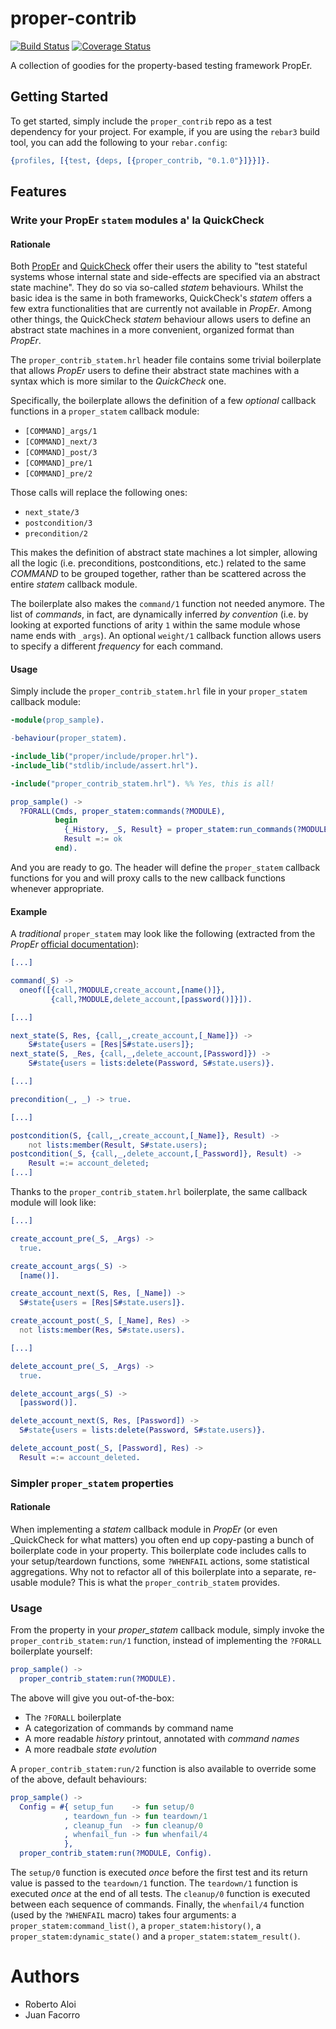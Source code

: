 # proper-contrib

[![Build Status](https://travis-ci.org/robertoaloi/proper_contrib.svg?branch=master)](https://travis-ci.org/robertoaloi/proper_contrib)
[![Coverage Status](https://coveralls.io/repos/github/robertoaloi/proper_contrib/badge.svg?branch=master)](https://coveralls.io/github/robertoaloi/proper_contrib?branch=master)

A collection of goodies for the property-based testing framework PropEr.

## Getting Started

To get started, simply include the `proper_contrib` repo as a test
dependency for your project. For example, if you are using the
`rebar3` build tool, you can add the following to your `rebar.config`:

```erlang
{profiles, [{test, {deps, [{proper_contrib, "0.1.0"}]}}]}.
```

## Features

### Write your PropEr `statem` modules a' la QuickCheck

#### Rationale

Both
[PropEr](https://proper-testing.github.io/apidocs/proper_statem.html)
and [QuickCheck](http://quviq.com/documentation/eqc/eqc_statem.html)
offer their users the ability to "test stateful systems whose internal
state and side-effects are specified via an abstract state
machine". They do so via so-called _statem_ behaviours. Whilst the
basic idea is the same in both frameworks, QuickCheck's _statem_
offers a few extra functionalities that are currently not available in
_PropEr_. Among other things, the QuickCheck _statem_ behaviour allows
users to define an abstract state machines in a more convenient,
organized format than _PropEr_.

The `proper_contrib_statem.hrl` header file contains some trivial
boilerplate that allows _PropEr_ users to define their abstract state
machines with a syntax which is more similar to the _QuickCheck_ one.

Specifically, the boilerplate allows the definition of a few
_optional_ callback functions in a `proper_statem` callback module:

* `[COMMAND]_args/1`
* `[COMMAND]_next/3`
* `[COMMAND]_post/3`
* `[COMMAND]_pre/1`
* `[COMMAND]_pre/2`

Those calls will replace the following ones:

* `next_state/3`
* `postcondition/3`
* `precondition/2`

This makes the definition of abstract state machines a lot simpler,
allowing all the logic (i.e. preconditions, postconditions, etc.)
related to the same _COMMAND_ to be grouped together, rather than be
scattered across the entire _statem_ callback module.

The boilerplate also makes the `command/1` function not needed
anymore. The list of _commands_, in fact, are dynamically inferred _by
convention_ (i.e. by looking at exported functions of arity `1` within
the same module whose name ends with `_args`). An optional `weight/1`
callback function allows users to specify a different _frequency_ for
each command.

#### Usage

Simply include the `proper_contrib_statem.hrl` file in your
`proper_statem` callback module:

```erlang
-module(prop_sample).

-behaviour(proper_statem).

-include_lib("proper/include/proper.hrl").
-include_lib("stdlib/include/assert.hrl").

-include("proper_contrib_statem.hrl"). %% Yes, this is all!

prop_sample() ->
  ?FORALL(Cmds, proper_statem:commands(?MODULE),
          begin
            {_History, _S, Result} = proper_statem:run_commands(?MODULE, Cmds),
            Result =:= ok
          end).

```

And you are ready to go. The header will define the `proper_statem`
callback functions for you and will proxy calls to the new callback
functions whenever appropriate.

#### Example

A _traditional_ `proper_statem` may look like the following (extracted
from the _PropEr_ [official
documentation](https://proper-testing.github.io/tutorials/PropEr_testing_of_generic_servers.html)):

```erlang
[...]

command(_S) ->
  oneof([{call,?MODULE,create_account,[name()]},
         {call,?MODULE,delete_account,[password()]}]).

[...]

next_state(S, Res, {call,_,create_account,[_Name]}) ->
    S#state{users = [Res|S#state.users]};
next_state(S, _Res, {call,_,delete_account,[Password]}) ->
    S#state{users = lists:delete(Password, S#state.users)}.

[...]

precondition(_, _) -> true.

[...]

postcondition(S, {call,_,create_account,[_Name]}, Result) ->
    not lists:member(Result, S#state.users);
postcondition(_S, {call,_,delete_account,[_Password]}, Result) ->
    Result =:= account_deleted;
[...]
```

Thanks to the `proper_contrib_statem.hrl` boilerplate, the same
callback module will look like:

```erlang
[...]

create_account_pre(_S, _Args) ->
  true.

create_account_args(_S) ->
  [name()].

create_account_next(S, Res, [_Name]) ->
  S#state{users = [Res|S#state.users]}.

create_account_post(_S, [_Name], Res) ->
  not lists:member(Res, S#state.users).

[...]

delete_account_pre(_S, _Args) ->
  true.

delete_account_args(_S) ->
  [password()].

delete_account_next(S, Res, [Password]) ->
  S#state{users = lists:delete(Password, S#state.users)}.

delete_account_post(_S, [Password], Res) ->
  Result =:= account_deleted.
```

### Simpler `proper_statem` properties

#### Rationale

When implementing a _statem_ callback module in _PropEr_ (or even
_QuickCheck for what matters) you often end up copy-pasting a bunch of
boilerplate code in your property. This boilerplate code includes
calls to your setup/teardown functions, some `?WHENFAIL` actions, some
statistical aggregations. Why not to refactor all of this boilerplate
into a separate, re-usable module? This is what the
`proper_contrib_statem` provides.

### Usage

From the property in your _proper\_statem_ callback module, simply
invoke the `proper_contrib_statem:run/1` function, instead of
implementing the `?FORALL` boilerplate yourself:

```erlang
prop_sample() ->
  proper_contrib_statem:run(?MODULE).
```

The above will give you out-of-the-box:

* The `?FORALL` boilerplate
* A categorization of commands by command name
* A more readable _history_ printout, annotated with _command names_
* A more readbale _state evolution_

A `proper_contrib_statem:run/2` function is also available to override
some of the above, default behaviours:

```erlang
prop_sample() ->
  Config = #{ setup_fun    -> fun setup/0
            , teardown_fun -> fun teardown/1
            , cleanup_fun  -> fun cleanup/0
            , whenfail_fun -> fun whenfail/4
            },
  proper_contrib_statem:run(?MODULE, Config).
```

The `setup/0` function is executed _once_ before the first test and
its return value is passed to the `teardown/1` function. The
`teardown/1` function is executed _once_ at the end of all tests. The
`cleanup/0` function is executed between each sequence of commands.
Finally, the `whenfail/4` function (used by the `?WHENFAIL` macro)
takes four arguments: a `proper_statem:command_list()`, a
`proper_statem:history()`, a `proper_statem:dynamic_state()` and a
`proper_statem:statem_result()`.

# Authors

* Roberto Aloi
* Juan Facorro
